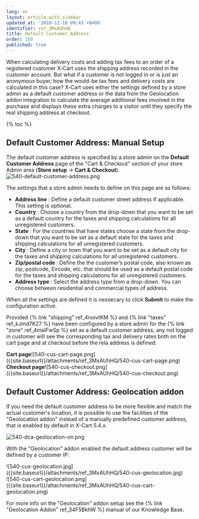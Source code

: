 ```yaml
---
lang: en
layout: article_with_sidebar
updated_at: '2019-12-18 09:43 +0400'
identifier: ref_3MxAUhHQ
title: Default Customer Address
order: 150
published: true
---
```

When calculating delivery costs and adding tax fees to an order of a registered customer X‑Cart uses the shipping address recorded in the customer account. But what if a customer is not logged in or is just an anonymous buyer, how the would-be tax fees and delivery costs are calculated in this case? X‑Cart uses either the settings defined by a store admin as a default customer address or the data from the Geolocation addon integration to calculate the average additional fees involved in the purchase and displays these extra charges to a visitor until they specify the real shipping address at checkout. 

{% toc %}

## Default Customer Address: Manual Setup

The default customer address is specified by a store admin on the **Default Customer Address** page of the "Cart & Checkout" section of your store Admin area (**Store setup** -> **Cart & Checkout**).
![540-default-customer-address.png]({{site.baseurl}}/attachments/ref_3MxAUhHQ/540-default-customer-address.png)

The settings that a store admin needs to define on this page are as follows:
* **Address line** : Define a default customer street address if applicable. This setting is optional. 
* **Country** : Choose a country from the drop-down that you want to be set as a default country for the taxes and shipping calculations for all unregistered customers.
* **State** : For the countries that have states choose a state from the drop-down that you want to be set as a default state for the taxes and shipping calculations for all unregistered customers.
* **City** : Define a city or town that you want to be set as a default city for the taxes and shipping calculations for all unregistered customers.
* **Zip/postal code** : Define the the customer’s postal code, also known as zip, postcode, Eircode, etc. that should be used as a default postal code for the taxes and shipping calculations for all unregistered customers.
* **Address type** : Select the address type from a drop-down. You can choose between residential and commercial types of address. 

When all the settings are defined it is nessecary to click **Submit** to make the configuration active.

Provided {% link "shipping" ref_4noivtKM %} and {% link "taxes" ref_kJmd7K27 %} have been configured by a store admin for the {% link "zone" ref_4malFwSp %} set as a default customer address, any not logged in customer will see the corresponding tax and delivery rates both on the cart page and at checkout before the rela address is defined:

<div class="ui stackable two column grid">
  <div class="column" markdown="span"><b>Cart page</b>![540-cus-cart-page.png]({{site.baseurl}}/attachments/ref_3MxAUhHQ/540-cus-cart-page.png)</div>
  <div class="column" markdown="span"><b>Checkout page</b>![540-cus-checkout.png]({{site.baseurl}}/attachments/ref_3MxAUhHQ/540-cus-checkout.png)</div>
</div>

## Default Customer Address: Geolocation addon

If you need the default customer address to be more flexible and match the actual customer's location, it is possible to use the facilities of the "Geolocation addon" instead of a manually predefined customer address, that is enabled by default in X-Cart 5.4.x.

![540-dca-geolocation-on.png]({{site.baseurl}}/attachments/ref_3MxAUhHQ/540-dca-geolocation-on.png)

With the "Geolocation" addon enabled the default address customer will be defined by a customer IP:

<div class="ui stackable two column grid">
  <div class="column" markdown="span">![540-cus-geolocation.jpg]({{site.baseurl}}/attachments/ref_3MxAUhHQ/540-cus-geolocation.jpg)</div>
  <div class="column" markdown="span">![540-cus-cart-geolocation.png]({{site.baseurl}}/attachments/ref_3MxAUhHQ/540-cus-cart-geolocation.png)</div>
</div>

For more info on the "Geolocation" addon setup see the {% link "Geolocation Addon" ref_34F5BkhW %} manual of our Knowledge Base.
